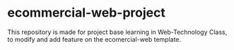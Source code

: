 # ecommercial-web-project

This repository is made for project base learning in Web-Technology Class, to modify and add feature on the ecomercial-web template.
